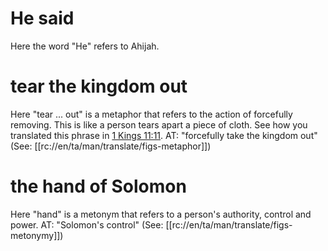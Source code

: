 # He said

Here the word "He" refers to Ahijah.

# tear the kingdom out

Here "tear ... out" is a metaphor that refers to the action of forcefully removing. This is like a person tears apart a piece of cloth. See how you translated this phrase in [1 Kings 11:11](./11.md). AT: "forcefully take the kingdom out" (See: [[rc://en/ta/man/translate/figs-metaphor]])

# the hand of Solomon

Here "hand" is a metonym that refers to a person's authority, control and power. AT: "Solomon's control" (See: [[rc://en/ta/man/translate/figs-metonymy]])

